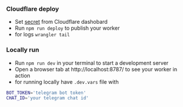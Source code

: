 

### Cloudflare deploy
 * Set [secret](https://developers.cloudflare.com/workers/configuration/secrets/) from Cloudflare dashobard
 *  Run `npm run deploy` to publish your worker
 *  for logs `wrangler tail`

###  Locally run
 * Run `npm run dev` in your terminal to start a development server
 * Open a browser tab at http://localhost:8787/ to see your worker in action
 * for running locally have `.dev.vars` file with 

```sh
BOT_TOKEN='telegram bot token'
CHAT_ID='your telegram chat id'
```


